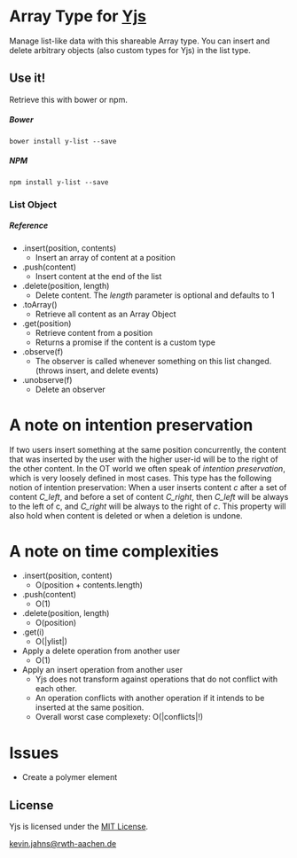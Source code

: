 
# Array Type for [Yjs](https://github.com/y-js/yjs)

Manage list-like data with this shareable Array type. You can insert and delete arbitrary objects (also custom types for Yjs) in the list type.

## Use it!
Retrieve this with bower or npm.

##### Bower
```
bower install y-list --save
```

##### NPM
```
npm install y-list --save
```

### List Object

##### Reference

* .insert(position, contents)
  * Insert an array of content at a position
* .push(content)
  * Insert content at the end of the list
* .delete(position, length)
  * Delete content. The *length* parameter is optional and defaults to 1
* .toArray()
  * Retrieve all content as an Array Object
* .get(position)
  * Retrieve content from a position
  * Returns a promise if the content is a custom type
* .observe(f)
  * The observer is called whenever something on this list changed. (throws insert, and delete events)
* .unobserve(f)
  * Delete an observer


# A note on intention preservation
If two users insert something at the same position concurrently, the content that was inserted by the user with the higher user-id will be to the right of the other content. In the OT world we often speak of *intention preservation*, which is very loosely defined in most cases. This type has the following notion of intention preservation: When a user inserts content *c* after a set of content *C_left*, and before a set of content *C_right*, then *C_left* will be always to the left of c, and *C_right* will be always to the right of *c*. This property will also hold when content is deleted or when a deletion is undone.

# A note on time complexities
* .insert(position, content)
  * O(position + contents.length)
* .push(content)
  * O(1)
* .delete(position, length)
  * O(position)
* .get(i)
  * O(|ylist|)
* Apply a delete operation from another user
  * O(1)
* Apply an insert operation from another user
  * Yjs does not transform against operations that do not conflict with each other.
  * An operation conflicts with another operation if it intends to be inserted at the same position.
  * Overall worst case complexety: O(|conflicts|!)

# Issues
* Create a polymer element

## License
Yjs is licensed under the [MIT License](./LICENSE.txt).

<kevin.jahns@rwth-aachen.de>